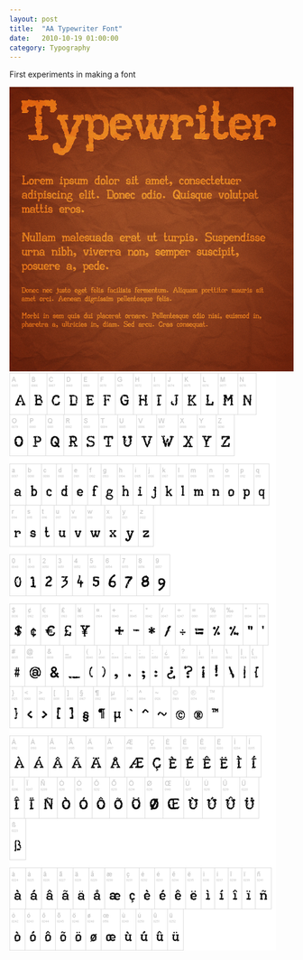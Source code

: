 ```yaml
---
layout: post
title:  "AA Typewriter Font"
date:   2010-10-19 01:00:00
category: Typography
---
```


First experiments in making a font

<img src="/assets/aa-typewriter-font.jpg" />

<img src="/assets/aa-typewriter-font2.png" />
